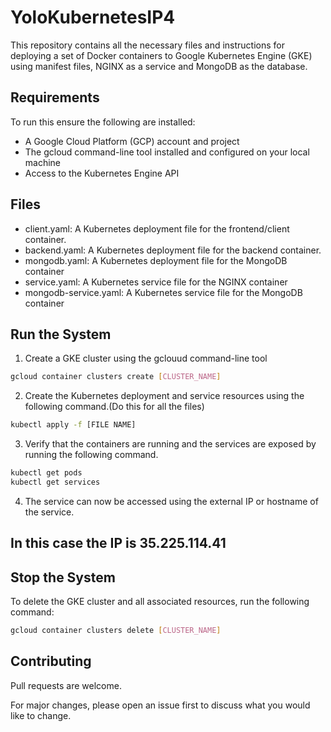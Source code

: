 # YoloKubernetesIP4
This repository contains all the necessary files and instructions for deploying a set of Docker containers to Google Kubernetes Engine (GKE) using manifest files, NGINX as a service and MongoDB as the database.

## Requirements
To run this ensure the following are installed:

- A Google Cloud Platform (GCP) account and project
- The gcloud command-line tool installed and configured on your local machine
- Access to the Kubernetes Engine API

## Files
- client.yaml: A Kubernetes deployment file for the frontend/client container.
- backend.yaml: A Kubernetes deployment file for the backend container.
- mongodb.yaml: A Kubernetes deployment file for the MongoDB container
- service.yaml: A Kubernetes service file for the NGINX container
- mongodb-service.yaml: A Kubernetes service file for the MongoDB container

## Run the System
1. Create a GKE cluster using the gclouud command-line tool
```bash
gcloud container clusters create [CLUSTER_NAME]

```

2. Create the Kubernetes deployment and service resources using the following command.(Do this for all the files)
```bash
kubectl apply -f [FILE NAME] 
```

3. Verify that the containers are running and the services are exposed by running the following command.
```bash
kubectl get pods
kubectl get services
```
4. The service can now be accessed using the external IP or hostname of the service. 

## In this case the IP is 35.225.114.41

## Stop the System
To delete the GKE cluster and all associated resources, run the following command:
```bash
gcloud container clusters delete [CLUSTER_NAME]
```

## Contributing
Pull requests are welcome. 

For major changes, please open an issue first to discuss what you would like to change.

